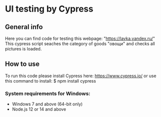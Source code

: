 # UI testing by Cypress

## General info
Here you can find code for testing this webpage:
"https://lavka.yandex.ru/"
This cypress script seaches the category of goods "овощи" and checks all pictures is loaded. 
## How to use
To run this code please install Cypress here:
https://www.cypress.io/
or use this command to install: 
$ npm install cypress
### System requirements for Windows:
* Windows 7 and above (64-bit only)
* Node.js 12 or 14 and above


